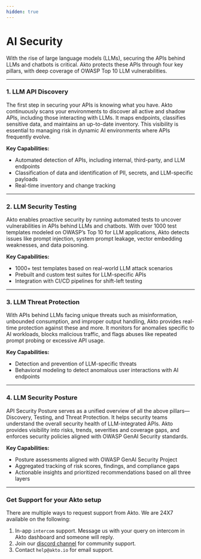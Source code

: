 ```yaml
---
hidden: true
---
```


# AI Security

With the rise of large language models (LLMs), securing the APIs behind LLMs and chatbots is critical. Akto protects these APIs through four key pillars, with deep coverage of OWASP Top 10 LLM vulnerabilities.

***

### **1. LLM API Discovery**

The first step in securing your APIs is knowing what you have. Akto continuously scans your environments to discover all active and shadow APIs, including those interacting with LLMs. It maps endpoints, classifies sensitive data, and maintains an up-to-date inventory. This visibility is essential to managing risk in dynamic AI environments where APIs frequently evolve.

**Key Capabilities:**

* Automated detection of APIs, including internal, third-party, and LLM endpoints
* Classification of data and identification of PII, secrets, and LLM-specific payloads
* Real-time inventory and change tracking

***

### **2. LLM Security Testing**

Akto enables proactive security by running automated tests to uncover vulnerabilities in APIs behind LLMs and chatbots. With over 1000 test templates modeled on OWASP’s Top 10 for LLM applications, Akto detects issues like prompt injection, system prompt leakage, vector embedding weaknesses, and data poisoning.

**Key Capabilities:**

* 1000+ test templates based on real-world LLM attack scenarios
* Prebuilt and custom test suites for LLM-specific APIs
* Integration with CI/CD pipelines for shift-left testing

***

### **3. LLM Threat Protection**

With APIs behind LLMs facing unique threats such as misinformation, unbounded consumption, and improper output handling, Akto provides real-time protection against these and more. It monitors for anomalies specific to AI workloads, blocks malicious traffic, and flags abuses like repeated prompt probing or excessive API usage.

**Key Capabilities:**

* Detection and prevention of LLM-specific threats
* Behavioral modeling to detect anomalous user interactions with AI endpoints

***

### **4. LLM Security Posture**

API Security Posture serves as a unified overview of all the above pillars—Discovery, Testing, and Threat Protection. It helps security teams understand the overall security health of LLM-integrated APIs. Akto provides visibility into risks, trends, severities and coverage gaps, and enforces security policies aligned with OWASP GenAI Security standards.

**Key Capabilities:**

* Posture assessments aligned with OWASP GenAI Security Project
* Aggregated tracking of risk scores, findings, and compliance gaps
* Actionable insights and prioritized recommendations based on all three layers

***

### Get Support for your Akto setup

There are multiple ways to request support from Akto. We are 24X7 available on the following:

1. In-app `intercom` support. Message us with your query on intercom in Akto dashboard and someone will reply.
2. Join our [discord channel](https://www.akto.io/community) for community support.
3. Contact `help@akto.io` for email support.
